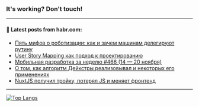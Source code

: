 ### It's working? Don't touch!

---
<!--
#### 🛠️ Technical stack:

![C++](https://img.shields.io/badge/C++-informational?logo=c%2B%2B&style=flat&logoColor=white&color=9C033A)
![Java](https://img.shields.io/badge/Java-informational?logo=java&style=flat&logoColor=white&color=007396)
![Kotlin](https://img.shields.io/badge/Kotlin-informational?logo=Kotlin&style=flat&logoColor=white&color=0095D5)
![JS](https://img.shields.io/badge/JS-informational?logo=javaScript&style=flat&logoColor=black&color=F7Df1E) <br>
![HTML5](https://img.shields.io/badge/HTML5-informational?logo=html5&style=flat&logoColor=white&color=E34F26)
![CSS3](https://img.shields.io/badge/CSS3-informational?logo=css3&style=flat&logoColor=white&color=157286)
![Sass](https://img.shields.io/badge/Saas-informational?logo=sass&style=flat&logoColor=white&color=hotpink)
![PHP](https://img.shields.io/badge/PHP-informational?logo=php&style=flat&logoColor=white&color=777BB4) <br>
![WebPAck](https://img.shields.io/badge/WebPack-informational?logo=webPack&style=flat&logoColor=white&color=FF6F00)
![Bootstrap](https://img.shields.io/badge/Bootstrap-informational?logo=Bootstrap&style=flat&logoColor=white&color=7952B3)
![MySQL](https://img.shields.io/badge/MySQL-informational?logo=MySQL&style=flat&logoColor=white&color=00f) <br>
![NodeJS](https://img.shields.io/badge/NodeJS-informational?logo=node.js&style=flat&logoColor=white&color=43853D)
![Spring](https://img.shields.io/badge/Spring-informational?logo=Spring&style=flat&logoColor=white&color=0A9EDC)
![Angular](https://img.shields.io/badge/Vue-informational?logo=vue.js&style=flat&logoColor=white&color=red)
![Git](https://img.shields.io/badge/Git-informational?logo=git&style=flat&logoColor=white&color=darkorange)

___
-->

#### 💬 Latest posts from habr.com:

<!-- BLOG-POST-LIST:START -->
- [Пять мифов о роботизации: как и зачем машинам делегируют рутину](https://habr.com/ru/post/699528/?utm_source=habrahabr&utm_medium=rss&utm_campaign=699528)
- [User Story Mapping как подход к проектированию](https://habr.com/ru/post/699950/?utm_source=habrahabr&utm_medium=rss&utm_campaign=699950)
- [Мобильная разработка за неделю #466 &lpar;14 — 20 ноября&rpar;](https://habr.com/ru/post/700488/?utm_source=habrahabr&utm_medium=rss&utm_campaign=700488)
- [О том, как алгоритм Дейкстры реализовывал и некоторых его применениях](https://habr.com/ru/post/700462/?utm_source=habrahabr&utm_medium=rss&utm_campaign=700462)
- [NuxtJS получил тройку, потерял JS и меняет фронтенд](https://habr.com/ru/post/700468/?utm_source=habrahabr&utm_medium=rss&utm_campaign=700468)
<!-- BLOG-POST-LIST:END -->

---

[![Top Langs](https://github-readme-stats.vercel.app/api/top-langs/?username=zloylis&layout=compact&hide_border=true&theme=dracula)](https://github.com/zloylis)
